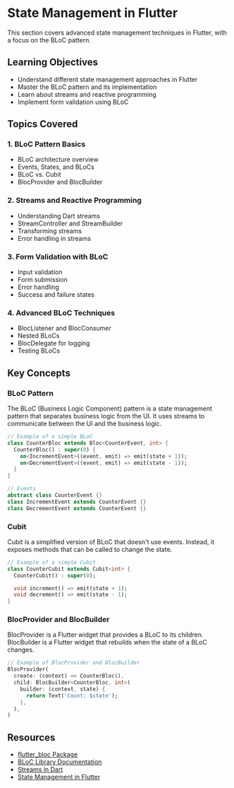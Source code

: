 # State Management in Flutter

This section covers advanced state management techniques in Flutter, with a focus on the BLoC pattern.

## Learning Objectives

- Understand different state management approaches in Flutter
- Master the BLoC pattern and its implementation
- Learn about streams and reactive programming
- Implement form validation using BLoC

## Topics Covered

### 1. BLoC Pattern Basics

- BLoC architecture overview
- Events, States, and BLoCs
- BLoC vs. Cubit
- BlocProvider and BlocBuilder

### 2. Streams and Reactive Programming

- Understanding Dart streams
- StreamController and StreamBuilder
- Transforming streams
- Error handling in streams

### 3. Form Validation with BLoC

- Input validation
- Form submission
- Error handling
- Success and failure states

### 4. Advanced BLoC Techniques

- BlocListener and BlocConsumer
- Nested BLoCs
- BlocDelegate for logging
- Testing BLoCs

## Key Concepts

### BLoC Pattern

The BLoC (Business Logic Component) pattern is a state management pattern that separates business logic from the UI. It uses streams to communicate between the UI and the business logic.

```dart
// Example of a simple BLoC
class CounterBloc extends Bloc<CounterEvent, int> {
  CounterBloc() : super(0) {
    on<IncrementEvent>((event, emit) => emit(state + 1));
    on<DecrementEvent>((event, emit) => emit(state - 1));
  }
}

// Events
abstract class CounterEvent {}
class IncrementEvent extends CounterEvent {}
class DecrementEvent extends CounterEvent {}
```

### Cubit

Cubit is a simplified version of BLoC that doesn't use events. Instead, it exposes methods that can be called to change the state.

```dart
// Example of a simple Cubit
class CounterCubit extends Cubit<int> {
  CounterCubit() : super(0);

  void increment() => emit(state + 1);
  void decrement() => emit(state - 1);
}
```

### BlocProvider and BlocBuilder

BlocProvider is a Flutter widget that provides a BLoC to its children. BlocBuilder is a Flutter widget that rebuilds when the state of a BLoC changes.

```dart
// Example of BlocProvider and BlocBuilder
BlocProvider(
  create: (context) => CounterBloc(),
  child: BlocBuilder<CounterBloc, int>(
    builder: (context, state) {
      return Text('Count: $state');
    },
  ),
)
```

## Resources

- [flutter_bloc Package](https://pub.dev/packages/flutter_bloc)
- [BLoC Library Documentation](https://bloclibrary.dev/)
- [Streams in Dart](https://dart.dev/tutorials/language/streams)
- [State Management in Flutter](https://flutter.dev/docs/development/data-and-backend/state-mgmt/intro)
